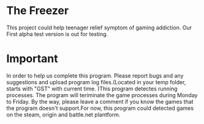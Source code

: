 # The Freezer
This project could help teenager relief symptom of gaming addiction.
Our First alpha test version is out for testing.
# Important
In order to help us complete this program. Please report bugs and any suggestions and upload program log files.(Located in your temp folder, starts with "GST" with current time. )This program detectes running processes. The program will teriminate the game processes during Monday to Friday. By the way, please leave a comment if you know the games that the program doesn't support.For now, this program could detected games on the steam, origin and  battle.net plantform.

